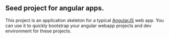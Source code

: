 ## Seed project for angular apps.

This project is an application skeleton for a typical [AngularJS](http://angularjs.org/) web app. You can use it to quickly bootstrap your angular webapp projects and dev environment for these projects.